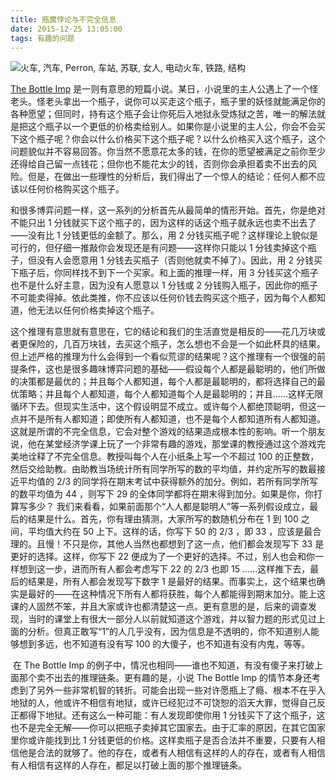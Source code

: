 ```yaml
---
title: 瓶魔悖论与不完全信息
date: 2015-12-25 13:05:00
tags: 有趣的问题
---
```


![火车, 汽车, Perron, 车站, 苏联, 女人, 电动火车, 铁路, 结构](https://cdn.pixabay.com/photo/2017/12/15/17/30/train-3021420__340.jpg)

 [The Bottle Imp](http://en.wikipedia.org/wiki/The_Bottle_Imp) 是一则有意思的短篇小说。某日，小说里的主人公遇上了一个怪老头。怪老头拿出一个瓶子，说你可以买走这个瓶子，瓶子里的妖怪就能满足你的各种愿望；但同时，持有这个瓶子会让你死后入地狱永受炼狱之苦，唯一的解法就是把这个瓶子以一个更低的价格卖给别人。如果你是小说里的主人公，你会不会买下这个瓶子呢？你会以什么价格买下这个瓶子呢？
​    以什么价格买入这个瓶子，这个问题貌似并不容易回答。你当然不愿意花太多的钱，在你的愿望被满足之前你至少还得给自己留一点钱花；但你也不能花太少的钱，否则你会承担着卖不出去的风险。但是，在做出一些理性的分析后，我们得出了一个惊人的结论：任何人都不应该以任何价格购买这个瓶子。
<!--more-->
​    和很多博弈问题一样，这一系列的分析首先从最简单的情形开始。首先，你是绝对不能只出 1 分钱就买下这个瓶子的，因为这样的话这个瓶子就永远也卖不出去了——没有比 1 分钱更低的金额了。那么，用 2 分钱买瓶子呢？这样理论上貌似是可行的，但仔细一推敲你会发现还是有问题——这样你只能以 1 分钱卖掉这个瓶子，但没有人会愿意用 1 分钱去买瓶子（否则他就卖不掉了）。因此，用 2 分钱买下瓶子后，你同样找不到下一个买家。和上面的推理一样，用 3 分钱买这个瓶子也不是什么好主意，因为没有人愿意以 1 分钱或 2 分钱购入瓶子，因此你的瓶子不可能卖得掉。依此类推，你不应该以任何价钱去购买这个瓶子，因为每个人都知道，他无法以任何价格卖掉这个瓶子。

​    这个推理有意思就有意思在，它的结论和我们的生活直觉是相反的——花几万块或者更保险的，几百万块钱，去买这个瓶子，怎么想也不会是一个如此杯具的结果。但上述严格的推理为什么会得到一个看似荒谬的结果呢？这个推理有一个很强的前提条件，这也是很多趣味博弈问题的基础——假设每个人都是最聪明的，他们所做的决策都是最优的；并且每个人都知道，每个人都是最聪明的，都将选择自己的最优策略；并且每个人都知道，每个人都知道每个人是最聪明的；并且……这样无限循环下去。但现实生活中，这个假设明显不成立。或许每个人都绝顶聪明，但这一点并不是所有人都知道；即使所有人都知道，也不是每个人都知道所有人都知道。这就是所谓的不完全信息，它会对整个游戏的结果造成根本性的影响。
​    听一个朋友说，他在某堂经济学课上玩了一个非常有趣的游戏，那堂课的教授通过这个游戏完美地诠释了不完全信息。教授叫每个人在小纸条上写一个不超过 100 的正整数，然后交给助教。由助教当场统计所有同学所写的数的平均值，并约定所写的数最接近平均值的 2/3 的同学将在期末考试中获得额外的加分。例如，若所有同学所写的数平均值为 44 ，则写下 29 的全体同学都将在期末得到加分。如果是你，你打算写多少？
​    我们来看看，如果前面那个“人人都是聪明人”等一系列假设成立，最后的结果是什么。首先，你有理由猜测，大家所写的数随机分布在 1 到 100 之间，平均值大约在 50 上下。这样的话，你写下 50 的 2/3 ，即 33 ，应该是最合理的。且慢！不只是你，其他人当然也都想到了这一点，他们都会发现写下 33 是更好的选择。这样，你写下 22 便成为了一个更好的选择。不过，别人也会和你一样想到这一步，进而所有人都会考虑写下 22 的 2/3 也即 15 ……这样推下去，最后的结果是，所有人都会发现写下数字 1 是最好的结果。而事实上，这个结果也确实是最好的——在这种情况下所有人都将获胜，每个人都能得到期末加分。
​    能上这课的人固然不笨，并且大家或许也都清楚这一点。更有意思的是，后来的调查发现，当时的课堂上有很大一部分人以前就知道这个游戏，并以智力题的形式见过上面的分析。但真正敢写“1”的人几乎没有，因为信息是不透明的，你不知道别人能够想到多远，也不知道有没有写 100 的大傻子，也不知道有没有内鬼，等等。

​    在 The Bottle Imp 的例子中，情况也相同——谁也不知道，有没有傻子来打破上面那个卖不出去的推理链条。更有趣的是，小说 The Bottle Imp 的情节本身还考虑到了另外一些非常机智的转折。可能会出现一些对许愿瓶上了瘾、根本不在乎入地狱的人，他或许不相信有地狱，或许已经犯过不可饶恕的滔天大罪，觉得自己反正都得下地狱。还有这么一种可能：有人发现即使你用 1 分钱买下了这个瓶子，这也不是完全无解——你可以把瓶子卖掉其它国家去。由于汇率的原因，在其它国家里你或许能找到比 1 分钱更低的价格。这样卖瓶子是否合法并不重要，只要有人相信他是合法的就够了。他的存在，或者有人相信有这样的人的存在，或者有人相信有人相信有这样的人存在，都足以打破上面的那个推理链条。